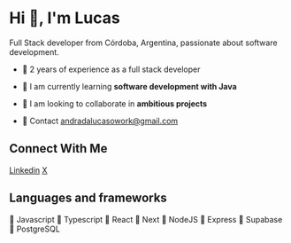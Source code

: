 # Hi 👋, I'm Lucas

Full Stack developer from Córdoba, Argentina, passionate about software development.


- 🖤 2 years of experience as a full stack developer

- 🖤 I am currently learning **software development with Java**

- 🖤 I am looking to collaborate in **ambitious projects**

- 🖤 Contact <a href="mailto:andradalucaswork@gmail.com?Subject=New%20project">andradalucasowork@gmail.com</a>

## Connect With Me
<a href="https://linkedin.com/in/andradalucas" target="blank">Linkedin</a>
<a href="https://x.com/andradaalucas" target="blank">X</a>

## Languages and frameworks
🖤  Javascript
🖤  Typescript
🖤  React
🖤  Next
🖤  NodeJS
🖤  Express
🖤  Supabase
🖤  PostgreSQL
